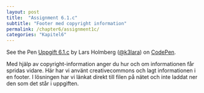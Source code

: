 ```yaml
---
layout: post
title:  "Assignment 6.1.c"
subtitle: "Footer med copyright information"
permalink: /chapter6/assignment1c/
categories: "Kapitel6"
---
```

<p data-height="265" data-theme-id="light" data-slug-hash="yMRELM" data-default-tab="html,result" data-user="k3lara" data-embed-version="2" data-pen-title="Uppgift 6.1.c" class="codepen">See the Pen <a href="http://codepen.io/k3lara/pen/yMRELM/">Uppgift 6.1.c</a> by Lars Holmberg (<a href="http://codepen.io/k3lara">@k3lara</a>) on <a href="http://codepen.io">CodePen</a>.</p>
<script async src="https://production-assets.codepen.io/assets/embed/ei.js"></script>
<figcaption>Med hjälp av copyright-information anger du hur och om informationen får spridas vidare. Här har vi använt creativecommons och lagt informationen i en footer. I lösningen har vi länkat direkt till filen på nätet och inte laddat ner den som det står i uppgiften.</figcaption>
